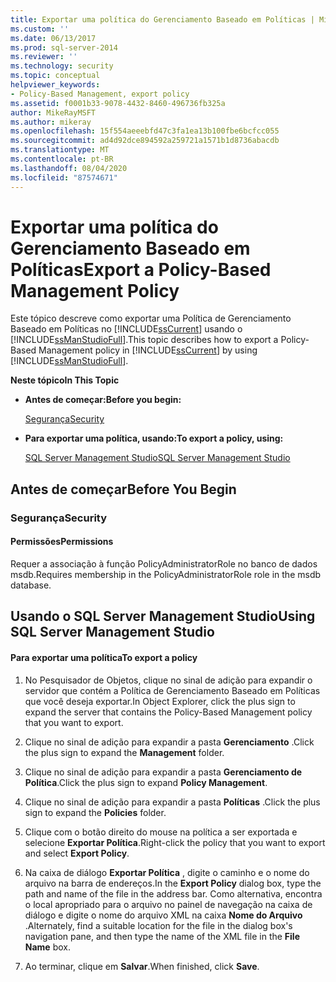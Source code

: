 ```yaml
---
title: Exportar uma política do Gerenciamento Baseado em Políticas | Microsoft Docs
ms.custom: ''
ms.date: 06/13/2017
ms.prod: sql-server-2014
ms.reviewer: ''
ms.technology: security
ms.topic: conceptual
helpviewer_keywords:
- Policy-Based Management, export policy
ms.assetid: f0001b33-9078-4432-8460-496736fb325a
author: MikeRayMSFT
ms.author: mikeray
ms.openlocfilehash: 15f554aeeebfd47c3fa1ea13b100fbe6bcfcc055
ms.sourcegitcommit: ad4d92dce894592a259721a1571b1d8736abacdb
ms.translationtype: MT
ms.contentlocale: pt-BR
ms.lasthandoff: 08/04/2020
ms.locfileid: "87574671"
---
```

# <a name="export-a-policy-based-management-policy"></a><span data-ttu-id="14e94-102">Exportar uma política do Gerenciamento Baseado em Políticas</span><span class="sxs-lookup"><span data-stu-id="14e94-102">Export a Policy-Based Management Policy</span></span>
  <span data-ttu-id="14e94-103">Este tópico descreve como exportar uma Política de Gerenciamento Baseado em Políticas no [!INCLUDE[ssCurrent](../../includes/sscurrent-md.md)] usando o [!INCLUDE[ssManStudioFull](../../includes/ssmanstudiofull-md.md)].</span><span class="sxs-lookup"><span data-stu-id="14e94-103">This topic describes how to export a Policy-Based Management policy in [!INCLUDE[ssCurrent](../../includes/sscurrent-md.md)] by using [!INCLUDE[ssManStudioFull](../../includes/ssmanstudiofull-md.md)].</span></span>  
  
 <span data-ttu-id="14e94-104">**Neste tópico**</span><span class="sxs-lookup"><span data-stu-id="14e94-104">**In This Topic**</span></span>  
  
-   <span data-ttu-id="14e94-105">**Antes de começar:**</span><span class="sxs-lookup"><span data-stu-id="14e94-105">**Before you begin:**</span></span>  
  
     [<span data-ttu-id="14e94-106">Segurança</span><span class="sxs-lookup"><span data-stu-id="14e94-106">Security</span></span>](#Security)  
  
-   <span data-ttu-id="14e94-107">**Para exportar uma política, usando:**</span><span class="sxs-lookup"><span data-stu-id="14e94-107">**To export a policy, using:**</span></span>  
  
     [<span data-ttu-id="14e94-108">SQL Server Management Studio</span><span class="sxs-lookup"><span data-stu-id="14e94-108">SQL Server Management Studio</span></span>](#SSMSProcedure)  
  
##  <a name="before-you-begin"></a><a name="BeforeYouBegin"></a> <span data-ttu-id="14e94-109">Antes de começar</span><span class="sxs-lookup"><span data-stu-id="14e94-109">Before You Begin</span></span>  
  
###  <a name="security"></a><a name="Security"></a> <span data-ttu-id="14e94-110">Segurança</span><span class="sxs-lookup"><span data-stu-id="14e94-110">Security</span></span>  
  
####  <a name="permissions"></a><a name="Permissions"></a> <span data-ttu-id="14e94-111">Permissões</span><span class="sxs-lookup"><span data-stu-id="14e94-111">Permissions</span></span>  
 <span data-ttu-id="14e94-112">Requer a associação à função PolicyAdministratorRole no banco de dados msdb.</span><span class="sxs-lookup"><span data-stu-id="14e94-112">Requires membership in the PolicyAdministratorRole role in the msdb database.</span></span>  
  
##  <a name="using-sql-server-management-studio"></a><a name="SSMSProcedure"></a> <span data-ttu-id="14e94-113">Usando o SQL Server Management Studio</span><span class="sxs-lookup"><span data-stu-id="14e94-113">Using SQL Server Management Studio</span></span>  
  
#### <a name="to-export-a-policy"></a><span data-ttu-id="14e94-114">Para exportar uma política</span><span class="sxs-lookup"><span data-stu-id="14e94-114">To export a policy</span></span>  
  
1.  <span data-ttu-id="14e94-115">No Pesquisador de Objetos, clique no sinal de adição para expandir o servidor que contém a Política de Gerenciamento Baseado em Políticas que você deseja exportar.</span><span class="sxs-lookup"><span data-stu-id="14e94-115">In Object Explorer, click the plus sign to expand the server that contains the Policy-Based Management policy that you want to export.</span></span>  
  
2.  <span data-ttu-id="14e94-116">Clique no sinal de adição para expandir a pasta **Gerenciamento** .</span><span class="sxs-lookup"><span data-stu-id="14e94-116">Click the plus sign to expand the **Management** folder.</span></span>  
  
3.  <span data-ttu-id="14e94-117">Clique no sinal de adição para expandir a pasta **Gerenciamento de Política**.</span><span class="sxs-lookup"><span data-stu-id="14e94-117">Click the plus sign to expand **Policy Management**.</span></span>  
  
4.  <span data-ttu-id="14e94-118">Clique no sinal de adição para expandir a pasta **Políticas** .</span><span class="sxs-lookup"><span data-stu-id="14e94-118">Click the plus sign to expand the **Policies** folder.</span></span>  
  
5.  <span data-ttu-id="14e94-119">Clique com o botão direito do mouse na política a ser exportada e selecione **Exportar Política**.</span><span class="sxs-lookup"><span data-stu-id="14e94-119">Right-click the policy that you want to export and select **Export Policy**.</span></span>  
  
6.  <span data-ttu-id="14e94-120">Na caixa de diálogo **Exportar Política** , digite o caminho e o nome do arquivo na barra de endereços.</span><span class="sxs-lookup"><span data-stu-id="14e94-120">In the **Export Policy** dialog box, type the path and name of the file in the address bar.</span></span> <span data-ttu-id="14e94-121">Como alternativa, encontra o local apropriado para o arquivo no painel de navegação na caixa de diálogo e digite o nome do arquivo XML na caixa **Nome do Arquivo** .</span><span class="sxs-lookup"><span data-stu-id="14e94-121">Alternately, find a suitable location for the file in the dialog box's navigation pane, and then type the name of the XML file in the **File Name** box.</span></span>  
  
7.  <span data-ttu-id="14e94-122">Ao terminar, clique em **Salvar**.</span><span class="sxs-lookup"><span data-stu-id="14e94-122">When finished, click **Save**.</span></span>  
  
  

